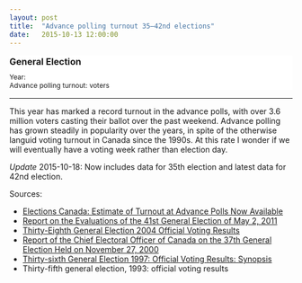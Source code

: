 ```yaml
---
layout: post
title:  "Advance polling turnout 35–42nd elections"
date:   2015-10-13 12:00:00
---
```


<div id="advChart"></div>
<div id="advTip">
	<p id="tipTop"><strong><span id="tipNum"></span> General Election</strong></p>
	<p class="tipInfo">Year: <span id="tipYear"></span></p>
	<p class="tipInfo">Advance polling turnout: <span id="tipTurnout"></span> voters <span class="hidden" id="tipEst">(Estimated)</span></p>
</div>

* * * * *

This year has marked a record turnout in the advance polls, with over 3.6 million voters casting their ballot over the past weekend. Advance polling has grown steadily in popularity over the years, in spite of the otherwise languid voting turnout in Canada since the 1990s. At this rate I wonder if we will eventually have a voting week rather than election day.

*Update* 2015-10-18: Now includes data for 35th election and latest data for 42nd election.

Sources:

- [Elections Canada: Estimate of Turnout at Advance Polls Now Available](http://www.elections.ca/content.aspx?section=med&document=oct1415&dir=pre&lang=e)
- [Report on the Evaluations of the 41st General Election of May 2, 2011](http://www.elections.ca/content.aspx?section=res&dir=rec/eval/pes2011/ege&document=p1&lang=e)
- [Thirty-Eighth General Election 2004 Official Voting Results](http://www.elections.ca/scripts/OVR2004/default.html)
- [Report of the Chief Electoral Officer of Canada on the 37th General Election Held on November 27, 2000](http://www.elections.ca/content.aspx?section=res&dir=rep/off/sta&document=stat13&lang=e#a)
- [Thirty-sixth General Election 1997: Official Voting Results: Synopsis](http://www.elections.ca/content.aspx?section=res&dir=rep/off/dec3097&document=res_table05&lang=e)
- Thirty-fifth general election, 1993: official voting results


<style>

#advChart .bar {
  fill: #808080;
}

#advChart .barEst {
	fill: red;
}

#advChart .barSel {
	fill: #000000 !important;
}

#advChart .axis text {
  font-size: 10px;
}

#advChart .axis path,
#advChart .axis line {
  fill: none;
  stroke: #000;
  shape-rendering: crispEdges;
}

#advChart .x.axis path {
  display: none;
}

#advTip {
  background-color: white;
	display: block;
	margin-bottom: 15px;
  pointer-events: none;
}

#advTip strong {
  font-weight: bold;
}

#advTip #tipTop {
  font-size: 16px;
  margin-bottom: 10px !important;
}

#advTip .tipInfo {
  font-size: 12px;
  margin: 0;
}

.hidden {
	display: none;
}

</style>

<script>

advChart();

var coordinates = [0, 0];

var body = d3.select("body")
  .on("mousemove", function() {
    coordinates = d3.mouse(this);
  })
  .on("mousedown", function() {
    coordinates = d3.mouse(this);
  });

function advChart() {

var margin = {top: 20, right: 30, bottom: 30, left: 70},
    width = 740 - margin.left - margin.right,
    height = 300 - margin.top - margin.bottom;

var x = d3.scale.ordinal()
    .rangeRoundBands([0, width], .1);

var y = d3.scale.linear()
    .range([height, 0]);

var xAxis = d3.svg.axis()
    .scale(x)
    .orient("bottom");

var yAxis = d3.svg.axis()
    .scale(y)
    .orient("left");

var advChart = d3.select("#advChart").append("svg")
    .attr("width", width + margin.left + margin.right)
    .attr("height", height + margin.top + margin.bottom)
  .append("g")
    .attr("transform", "translate(" + margin.left + "," + margin.top + ")");
		
var turnoutFormat = d3.format(",");

d3.csv("{{ site.baseurl }}/data/2015/10/13/adv_polls.csv", type, function(error, data) {
	data.sort(function(a, b) { return a.Year - b.Year; });
	
  x.domain(data.map(function(d) { return d.Election; }));
  y.domain([0, d3.max(data, function(d) { return d.Turnout; })]);

  advChart.append("g")
      .attr("class", "x axis")
      .attr("transform", "translate(0," + height + ")")
      .call(xAxis);

  advChart.append("g")
      .attr("class", "y axis")
      .call(yAxis)
    .append("text")
      .attr("transform", "rotate(-90)")
      .attr("y", 6)
      .attr("dy", ".71em")
      .style("text-anchor", "end")
      .text("Voters");

  var advPolls = advChart.selectAll(".bar")
      .data(data)
    .enter().append("rect")
      .attr("class", function(d) {
      	return (d.Year < 2015) ? "bar" : "barEst";
      })
      .attr("x", function(d) { return x(d.Election); })
      .attr("y", function(d) { return height; })
      .attr("height", function(d) { return 0; })
      .attr("width", x.rangeBand())
		.on("mouseover", function(d) {
			d3.select(this).classed("barSel", true);
			showTooltip(d);
		})
		.on("mousedown", function(d) {
			d3.select(this).classed("barSel", true);
			showTooltip(d);
		})
		.on("mouseout", function(d) {
			d3.select(this).classed("barSel", false);
			d3.select("#advTip").classed("hidden", true);
		});
		
		advPolls.transition()
			.delay(function(d, i) { return i * 8; })
			.attr("y", function(d) { return y(d.Turnout); })
			.attr("height", function(d) {return height - y(d.Turnout); });
			
	  d3.select("#advTip").select("#tipNum")
	    .text(data[data.length - 1]["Election"]);
			
		d3.select("#advTip").select("#tipYear")
			.text(data[data.length - 1]["Year"]);
			
		d3.select("#advTip").select("#tipTurnout")
			.text(turnoutFormat(data[data.length - 1]["Turnout"]));
		
		function showTooltip(d) {
		  d3.select("#advTip").select("#tipNum")
		    .text(d.Election);
				
			d3.select("#advTip").select("#tipYear")
				.text(d.Year);
				
			d3.select("#advTip").select("#tipTurnout")
				.text(turnoutFormat(d.Turnout));

			d3.select("#tipEst").classed("hidden", (d.Year < 2015) ? true : false);
				
			d3.select("#advTip").classed("hidden", false);
		}
});

function type(d) {
	d.Year = +d.Year;
  d.Turnout = +d.Turnout;
	
  return d;
}

}

</script>